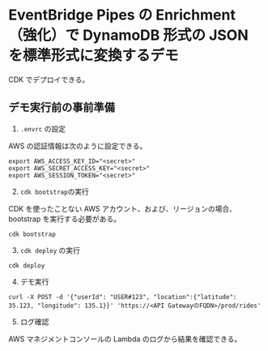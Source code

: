 # EventBridge Pipes の Enrichment（強化）で DynamoDB 形式の JSON を標準形式に変換するデモ

CDK でデプロイできる。

## デモ実行前の事前準備

1. `.envrc` の設定

AWS の認証情報は次のように設定できる。

```bash:.envrc
export AWS_ACCESS_KEY_ID="<secret>"
export AWS_SECRET_ACCESS_KEY="<secret>"
export AWS_SESSION_TOKEN="<secret>"
```

2. `cdk bootstrap`の実行

CDK を使ったことない AWS アカウント、および、リージョンの場合、bootstrap を実行する必要がある。

```bash: デプロイコマンド
cdk bootstrap
```

3. `cdk deploy` の実行

```bash: デプロイコマンド
cdk deploy
```

4. デモ実行

```bash: テストコマンド
curl -X POST -d '{"userId": "USER#123", "location":{"latitude": 35.123, "longitude": 135.1}}' 'https://<API GatewayのFQDN>/prod/rides'
```

5. ログ確認

AWS マネジメントコンソールの Lambda のログから結果を確認できる。
